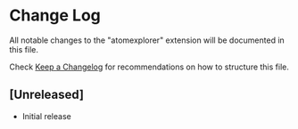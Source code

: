 # Change Log

All notable changes to the "atomexplorer" extension will be documented in this file.

Check [Keep a Changelog](http://keepachangelog.com/) for recommendations on how to structure this file.

## [Unreleased]

- Initial release